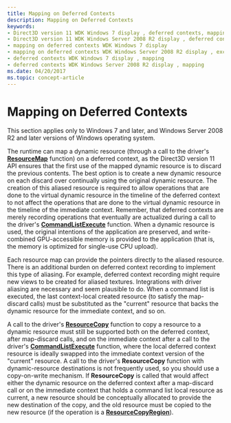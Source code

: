 ```yaml
---
title: Mapping on Deferred Contexts
description: Mapping on Deferred Contexts
keywords:
- Direct3D version 11 WDK Windows 7 display , deferred contexts, mapping
- Direct3D version 11 WDK Windows Server 2008 R2 display , deferred contexts, mapping
- mapping on deferred contexts WDK Windows 7 display
- mapping on deferred contexts WDK Windows Server 2008 R2 display , excluding DDI functions
- deferred contexts WDK Windows 7 display , mapping
- deferred contexts WDK Windows Server 2008 R2 display , mapping
ms.date: 04/20/2017
ms.topic: concept-article
---
```


# Mapping on Deferred Contexts


This section applies only to Windows 7 and later, and Windows Server 2008 R2 and later versions of Windows operating system.

The runtime can map a dynamic resource (through a call to the driver's [**ResourceMap**](/windows-hardware/drivers/ddi/d3d10umddi/nc-d3d10umddi-pfnd3d10ddi_resourcemap) function) on a deferred context, as the Direct3D version 11 API ensures that the first use of the mapped dynamic resource is to discard the previous contents. The best option is to create a new dynamic resource on each discard over continually using the original dynamic resource. The creation of this aliased resource is required to allow operations that are done to the virtual dynamic resource in the timeline of the deferred context to not affect the operations that are done to the virtual dynamic resource in the timeline of the immediate context. Remember, that deferred contexts are merely recording operations that eventually are actualized during a call to the driver's [**CommandListExecute**](/windows-hardware/drivers/ddi/d3d10umddi/nc-d3d10umddi-pfnd3d11ddi_commandlistexecute) function. When a dynamic resource is used, the original intentions of the application are preserved, and write-combined GPU-accessible memory is provided to the application (that is, the memory is optimized for single-use CPU upload).

Each resource map can provide the pointers directly to the aliased resource. There is an additional burden on deferred context recording to implement this type of aliasing. For example, deferred context recording might require new views to be created for aliased textures. Integrations with driver aliasing are necessary and seem plausible to do. When a command list is executed, the last context-local created resource (to satisfy the map-discard calls) must be substituted as the "current" resource that backs the dynamic resource for the immediate context, and so on.

A call to the driver's [**ResourceCopy**](/windows-hardware/drivers/ddi/d3d10umddi/nc-d3d10umddi-pfnd3d10ddi_resourcecopy) function to copy a resource to a dynamic resource must still be supported both on the deferred context, after map-discard calls, and on the immediate context after a call to the driver's [**CommandListExecute**](/windows-hardware/drivers/ddi/d3d10umddi/nc-d3d10umddi-pfnd3d11ddi_commandlistexecute) function, where the local deferred context resource is ideally swapped into the immediate context version of the "current" resource. A call to the driver's **ResourceCopy** function with dynamic-resource destinations is not frequently used, so you should use a copy-on-write mechanism. If **ResourceCopy** is called that would affect either the dynamic resource on the deferred context after a map-discard call or on the immediate context that holds a command list local resource as current, a new resource should be conceptually allocated to provide the new destination of the copy, and the old resource must be copied to the new resource (if the operation is a [**ResourceCopyRegion**](/windows-hardware/drivers/ddi/d3d10umddi/nc-d3d10umddi-pfnd3d10ddi_resourcecopyregion)).

 

